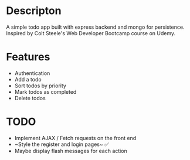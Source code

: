 # Descripton
A simple todo app built with express backend and mongo for persistence. Inspired by Colt Steele's Web Developer Bootcamp course on Udemy.

# Features
* Authentication
* Add a todo
* Sort todos by priority
* Mark todos as completed
* Delete todos

# TODO
* Implement AJAX / Fetch requests on the front end
* ~Style the register and login pages~ :white_check_mark:
* Maybe display flash messages for each action
